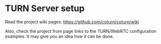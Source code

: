 # TURN Server setup

Read the project wiki pages: https://github.com/coturn/coturn/wiki

Also, check the project from page links to the TURN/WebRTC configuration examples.
It may give you an idea how it can be done.